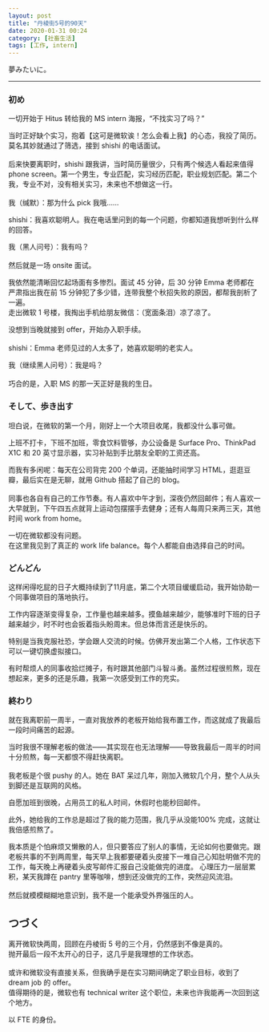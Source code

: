 ```yaml
---
layout: post
title: "丹棱街5号的90天"
date: 2020-01-31 00:24
category: [社畜生活]
tags: [工作, intern]
---
```


夢みたいに。

---

### 初め
一切开始于 Hitus 转给我的 MS intern 海报，“不找实习了吗？”

当时正好缺个实习，抱着【这可是微软诶！怎么会看上我】的心态，我投了简历。莫名其妙就通过了筛选，接到 shishi 的电话面试。
<br><br>
后来快要离职时，shishi 跟我讲，当时简历量很少，只有两个候选人看起来值得 phone screen。第一个男生，专业匹配，实习经历匹配，职业规划匹配。第二个我，专业不对，没有相关实习，未来也不想做这一行。
<br><br>
我（缄默）：那为什么 pick 我哦……

shishi：我喜欢聪明人。我在电话里问到的每一个问题，你都知道我想听到什么样的回答。

我（黑人问号）：我有吗？
<br><br>
然后就是一场 onsite 面试。

我依然能清晰回忆起场面有多惨烈。面试 45 分钟，后 30 分钟 Emma 老师都在严肃指出我在前 15 分钟犯了多少错，连带我整个秋招失败的原因，都帮我剖析了一遍。
<br>
走出微软 1 号楼，我掏出手机给朋友微信：（宽面条泪）凉了凉了。

没想到当晚就接到 offer，开始办入职手续。
<br><br>
shishi：Emma 老师见过的人太多了，她喜欢聪明的老实人。

我（继续黑人问号）：我是吗？
<br><br>
巧合的是，入职 MS 的那一天正好是我的生日。


### そして、歩き出す
坦白说，在微软的第一个月，刚好上一个大项目收尾，我都没什么事可做。

上班不打卡，下班不加班，零食饮料管够，办公设备是 Surface Pro、ThinkPad X1C 和 20 英寸显示器，实习补贴到手比朋友全职的工资还高。

而我有多闲呢：每天在公司背完 200 个单词，还能抽时间学习 HTML，逛逛豆瓣，最后实在是无聊，就用 Github 搭起了自己的 blog。
<br><br>
同事也各自有自己的工作节奏。有人喜欢中午才到，深夜仍然回邮件；有人喜欢一大早就到，下午四五点就背上运动包摆摆手去健身；还有人每周只来两三天，其他时间 work from home。

一切在微软都没有问题。
<br>
在这里我见到了真正的 work life balance。每个人都能自由选择自己的时间。

### どんどん
这样闲得吃屁的日子大概持续到了11月底，第二个大项目缓缓启动，我开始协助一个同事做项目的落地执行。

工作内容逐渐变得复杂，工作量也越来越多。摸鱼越来越少，能够准时下班的日子越来越少，时不时也会扳着指头盼周末。但总体而言还是快乐的。

特别是当我克服社恐，学会跟人交流的时候。仿佛开发出第二个人格，工作状态下可以一键切换虚拟接口。

有时帮烦人的同事收拾烂摊子，有时跟其他部门斗智斗勇。虽然过程很煎熬，现在想起来，更多的还是乐趣，我第一次感受到工作的充实。

### 終わり
就在我离职前一周半，一直对我放养的老板开始给我布置工作，而这就成了我最后一段时间痛苦的起源。

当时我很不理解老板的做法——其实现在也无法理解——导致我最后一周半的时间十分煎熬，每一天都恨不得赶快离职。
<br><br>
我老板是个很 pushy 的人。她在 BAT 呆过几年，刚加入微软几个月，整个人从头到脚还是互联网的风格。

自愿加班到很晚，占用员工的私人时间，休假时也能秒回邮件。

此外，她给我的工作总是超过了我的能力范围，我几乎从没能100% 完成，这就让我倍感煎熬了。


我本质是个怕麻烦又懒散的人，但只要答应了别人的事情，无论如何也要做完。跟老板共事的不到两周里，每天早上我都要硬着头皮接下一堆自己心知肚明做不完的工作，每天晚上再硬着头皮写邮件汇报自己没能做完的进度。
心理压力一层层累积，某天我蹲在 pantry 里等咖啡，想到还没做完的工作，突然迎风流泪。
<br><br>
然后就模模糊糊地意识到，我不是一个能承受外界强压的人。

## つづく
离开微软快两周，回顾在丹棱街 5 号的三个月，仍然感到不像是真的。
<br>
抛开最后一段不太开心的日子，这几乎是我理想的工作状态。
<br><br>
或许和微软没有直接关系，但我确乎是在实习期间确定了职业目标，收到了 dream job 的 offer。
<br>
值得期待的是，微软也有 technical writer 这个职位，未来也许我能再一次回到这个地方。

以 FTE 的身份。
